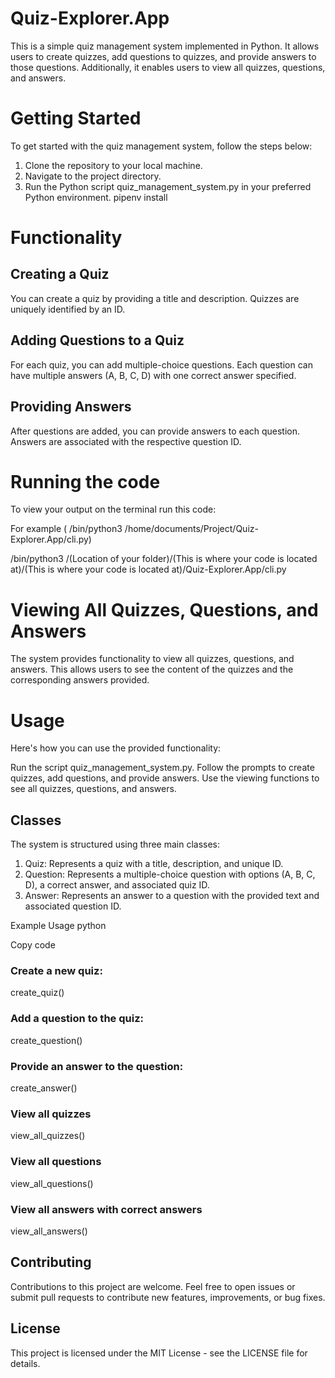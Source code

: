 # Quiz-Explorer.App

This is a simple quiz management system implemented in Python. It allows users to create quizzes, add questions to quizzes, and provide answers to those questions. Additionally, it enables users to view all quizzes, questions, and answers.

# Getting Started
To get started with the quiz management system, follow the steps below:

1. Clone the repository to your local machine. 
2. Navigate to the project directory. 
3. Run the Python script quiz_management_system.py in your preferred Python environment. pipenv install

# Functionality
## Creating a Quiz
You can create a quiz by providing a title and description. Quizzes are uniquely identified by an ID.

## Adding Questions to a Quiz
For each quiz, you can add multiple-choice questions. Each question can have multiple answers (A, B, C, D) with one correct answer specified.

## Providing Answers
After questions are added, you can provide answers to each question. Answers are associated with the respective question ID.

# Running the code
To view your output on the terminal run this code:

For example ( /bin/python3 /home/documents/Project/Quiz-Explorer.App/cli.py)

 /bin/python3 /(Location of your folder)/(This is where your code is located at)/(This is where your code is located at)/Quiz-Explorer.App/cli.py

# Viewing All Quizzes, Questions, and Answers
The system provides functionality to view all quizzes, questions, and answers. This allows users to see the content of the quizzes and the corresponding answers provided.

# Usage
Here's how you can use the provided functionality:

Run the script quiz_management_system.py.
Follow the prompts to create quizzes, add questions, and provide answers.
Use the viewing functions to see all quizzes, questions, and answers.

## Classes
The system is structured using three main classes:

1. Quiz: Represents a quiz with a title, description, and unique ID.
2. Question: Represents a multiple-choice question with options (A, B, C, D), a correct answer, and associated quiz ID.
3. Answer: Represents an answer to a question with the provided text and associated question ID.

Example Usage
python

Copy code
### Create a new quiz:
create_quiz()

### Add a question to the quiz:
create_question()

### Provide an answer to the question:
create_answer()

### View all quizzes
view_all_quizzes()

### View all questions
view_all_questions()

### View all answers with correct answers
view_all_answers()

## Contributing
Contributions to this project are welcome. Feel free to open issues or submit pull requests to contribute new features, improvements, or bug fixes.

## License
This project is licensed under the MIT License - see the LICENSE file for details.

